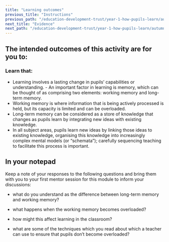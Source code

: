 ```yaml
---
title: "Learning outcomes"
previous_title: "Instructions"
previous_path: "/education-development-trust/year-1-how-pupils-learn/autumn-week-1-ect-instructions"
next_title: "Evidence"
next_path: "/education-development-trust/year-1-how-pupils-learn/autumn-week-1-ect-evidence"
---
```


## The intended outcomes of this activity are for you to:

### Learn that:

- Learning involves a lasting change in pupils’ capabilities or understanding. - An important factor in learning is memory, which can be thought of as comprising two elements: working memory and long-term memory.
- Working memory is where information that is being actively processed is held, but its capacity is limited and can be overloaded.
- Long-term memory can be considered as a store of knowledge that changes as pupils learn by integrating new ideas with existing knowledge.
- In all subject areas, pupils learn new ideas by linking those ideas to existing knowledge, organising this knowledge into increasingly complex mental models (or “schemata”); carefully sequencing teaching to facilitate this process is important.

## In your notepad

Keep a note of your responses to the following questions and bring them with you
to your first mentor session for this module to inform your discussions:

- what do you understand as the difference between long-term memory and
  working memory?

- what happens when the working memory becomes overloaded?

- how might this affect learning in the classroom?

- what are some of the techniques which you read about which a teacher can use
  to ensure that pupils don’t become overloaded?
